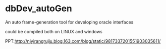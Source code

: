 # dbDev_autoGen
An auto frame-generation tool for developing oracle interfaces

could be compiled both on LINUX and windows

PPT:http://niyirangrujiu.blog.163.com/blog/static/9817337201551903035611/
